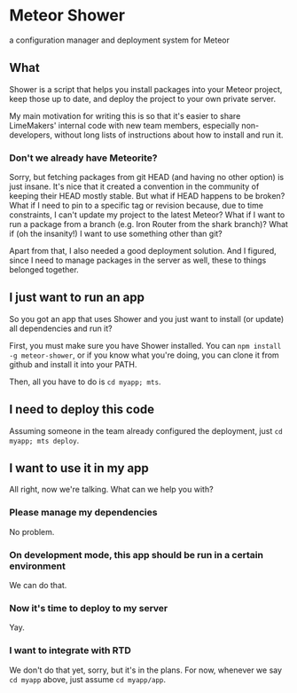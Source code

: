 # Meteor Shower

a configuration manager and deployment system for Meteor

## What

Shower is a script that helps you install packages into your Meteor project, keep those up to date, and deploy the project to your own private server.

My main motivation for writing this is so that it's easier to share LimeMakers' internal code with new team members, especially non-developers, without long lists of instructions about how to install and run it.

### Don't we already have Meteorite?

Sorry, but fetching packages from git HEAD (and having no other option) is just insane. It's nice that it created a convention in the community of keeping their HEAD mostly stable. But what if HEAD happens to be broken? What if I need to pin to a specific tag or revision because, due to time constraints, I can't update my project to the latest Meteor? What if I want to run a package from a branch (e.g. Iron Router from the shark branch)? What if (oh the insanity!) I want to use something other than git?

Apart from that, I also needed a good deployment solution. And I figured, since I need to manage packages in the server as well, these to things belonged together.

## I just want to run an app

So you got an app that uses Shower and you just want to install (or update) all dependencies and run it?

First, you must make sure you have Shower installed. You can `npm install -g meteor-shower`, or if you know what you're doing, you can clone it from github and install it into your PATH.

Then, all you have to do is `cd myapp; mts`.

## I need to deploy this code

Assuming someone in the team already configured the deployment, just `cd myapp; mts deploy`.

## I want to use it in my app

All right, now we're talking. What can we help you with?

### Please manage my dependencies

No problem.

### On development mode, this app should be run in a certain environment

We can do that.

### Now it's time to deploy to my server

Yay.

### I want to integrate with RTD

We don't do that yet, sorry, but it's in the plans. For now, whenever we say `cd myapp` above, just assume `cd myapp/app`.
